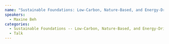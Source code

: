 ```yaml
---
name: "Sustainable Foundations: Low-Carbon, Nature-Based, and Energy-Driven Solutions - Maxine Beh"
speakers:
  - Maxine Beh
categories:
  - Sustainable Foundations -- Low-Carbon, Nature-Based, and Energy-Driven Solutions
  - Talk
---
```



